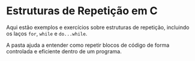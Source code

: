 # Estruturas de Repetição em C

Aqui estão exemplos e exercícios sobre estruturas de repetição, incluindo os laços `for`, `while` e `do...while`.

A pasta ajuda a entender como repetir blocos de código de forma controlada e eficiente dentro de um programa.

